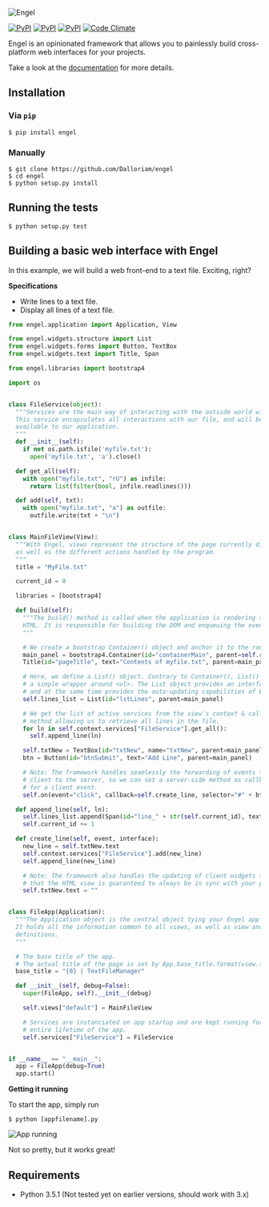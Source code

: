 ![Engel](http://i.imgur.com/pc32vxY.jpg)

[![PyPI](https://img.shields.io/pypi/v/engel.svg)](https://pypi.python.org/pypi/engel) [![PyPI](https://img.shields.io/pypi/l/engel.svg)](https://pypi.python.org/pypi/engel) [![PyPI](https://img.shields.io/pypi/dm/engel.svg)](https://pypi.python.org/pypi/engel) [![Code Climate](https://codeclimate.com/github/Dalloriam/engel/badges/gpa.svg)](https://codeclimate.com/github/Dalloriam/engel)

Engel is an opinionated framework that allows you to painlessly build cross-platform web interfaces for your projects.

Take a look at the [documentation](http://engel.readthedocs.io/en/latest/index.html) for more details.



## Installation

### Via `pip`

```shell
$ pip install engel
```

### Manually

```shell
$ git clone https://github.com/Dalloriam/engel
$ cd engel
$ python setup.py install
```



## Running the tests

```shell
$ python setup.py test
```



## Building a basic web interface with Engel

In this example, we will build a web front-end to a text file. Exciting, right?

**Specifications**

* Write lines to a text file.
* Display all lines of a text file.

```python
from engel.application import Application, View

from engel.widgets.structure import List
from engel.widgets.forms import Button, TextBox
from engel.widgets.text import Title, Span

from engel.libraries import bootstrap4

import os


class FileService(object):
  """Services are the main way of interacting with the outside world with Engel.
  This service encapsulates all interactions with our file, and will be made
  available to our application.
  """
  def __init__(self):
    if not os.path.isfile('myfile.txt'):
      open('myfile.txt', 'a').close()

  def get_all(self):
    with open("myfile.txt", "rU") as infile:
      return list(filter(bool, infile.readlines()))

  def add(self, txt):
    with open("myfile.txt", "a") as outfile:
      outfile.write(txt + "\n")


class MainFileView(View):
  """With Engel, views represent the structure of the page currently displayed
  as well as the different actions handled by the program.
  """
  title = "MyFile.txt"

  current_id = 0

  libraries = [bootstrap4]

  def build(self):
    """The build() method is called when the application is rendering the page to
    HTML. It is responsible for building the DOM and enqueuing the event handlers required by the view.
    """

    # We create a bootstrap Container() object and anchor it to the root of the page.
    main_panel = bootstrap4.Container(id="containerMain", parent=self.root)
    Title(id="pageTitle", text="Contents of myfile.txt", parent=main_panel)

    # Here, we define a List() object. Contrary to Container(), List() is more than
    # a simple wrapper around <ul>. The List object provides an interface very similar to python's list,
    # and at the same time provides the auto-updating capabilities of Engel widgets.
    self.lines_list = List(id="lstLines", parent=main_panel)

    # We get the list of active services from the view's context & call the
    # method allowing us to retrieve all lines in the file.
    for ln in self.context.services["FileService"].get_all():
      self.append_line(ln)

    self.txtNew = TextBox(id="txtNew", name="txtNew", parent=main_panel)
    btn = Button(id="btnSubmit", text="Add Line", parent=main_panel)

    # Note: The framework handles seamlessly the forwarding of events from the
    # client to the server, so we can set a server-side method as callback
    # for a client event.
    self.on(event="click", callback=self.create_line, selector="#" + btn.id)

  def append_line(self, ln):
    self.lines_list.append(Span(id="line_" + str(self.current_id), text=ln))
    self.current_id += 1

  def create_line(self, event, interface):
    new_line = self.txtNew.text
    self.context.services["FileService"].add(new_line)
    self.append_line(new_line)

    # Note: The framework also handles the updating of client widgets from the server. This means
    # that the HTML view is guaranteed to always be in sync with your python objects.
    self.txtNew.text = ""


class FileApp(Application):
  """The Application object is the central object tying your Engel app together.
  It holds all the information common to all views, as well as view and service
  definitions.
  """

  # The base title of the app.
  # The actual title of the page is set by App.base_title.format(view.title)
  base_title = "{0} | TextFileManager"

  def __init__(self, debug=False):
    super(FileApp, self).__init__(debug)

    self.views["default"] = MainFileView

    # Services are instanciated on app startup and are kept running for the
    # entire lifetime of the app.
    self.services["FileService"] = FileService


if __name__ == "__main__":
  app = FileApp(debug=True)
  app.start()
```

**Getting it running**

To start the app, simply run

```shell
$ python [appfilename].py
```

![App running](http://i.imgur.com/9U9sYEZ.png)

Not so pretty, but it works great!



## Requirements

* Python 3.5.1 (Not tested yet on earlier versions, should work with 3.x)
